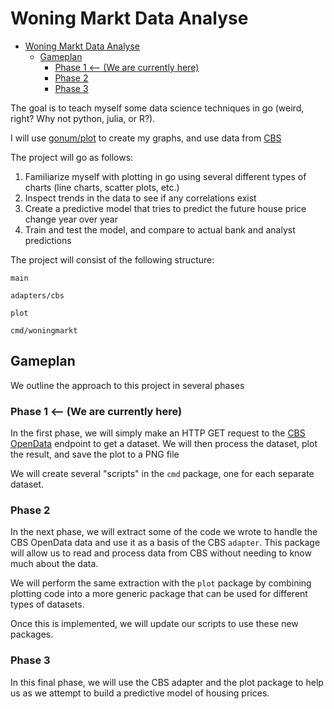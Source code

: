 # Woning Markt Data Analyse

- [Woning Markt Data Analyse](#woning-markt-data-analyse)
  - [Gameplan](#gameplan)
    - [Phase 1 \<-- (We are currently here)](#phase-1----we-are-currently-here)
    - [Phase 2](#phase-2)
    - [Phase 3](#phase-3)


The goal is to teach myself some data science techniques in go (weird, right? Why not python, julia, or R?).

I will use [gonum/plot](https://github.com/gonum/plot) to create my graphs, and use data from [CBS](https://www.cbs.nl)

The project will go as follows:

1. Familiarize myself with plotting in go using several different types of charts (line charts, scatter plots, etc.)
2. Inspect trends in the data to see if any correlations exist
3. Create a predictive model that tries to predict the future house price change year over year
4. Train and test the model, and compare to actual bank and analyst predictions


The project will consist of the following structure:

`main`

`adapters/cbs`

`plot`

`cmd/woningmarkt`

## Gameplan

We outline the approach to this project in several phases

### Phase 1 <-- (We are currently here)

In the first phase, we will simply make an HTTP GET request to the [CBS OpenData](https://www.cbs.nl/en-gb/our-services/open-data) endpoint to get a dataset.
We will then process the dataset, plot the result, and save the plot to a PNG file

We will create several "scripts" in the `cmd` package, one for each separate dataset.

### Phase 2

In the next phase, we will extract some of the code we wrote to handle the CBS OpenData data and use it as a basis of the CBS `adapter`. This package will allow us to read and process data from CBS without needing to know much about the data.

We will perform the same extraction with the `plot` package by combining plotting code into a more generic package that can be used for different types of datasets.

Once this is implemented, we will update our scripts to use these new packages.

### Phase 3

In this final phase, we will use the CBS adapter and the plot package to help us as we attempt to build a predictive model of housing prices.
